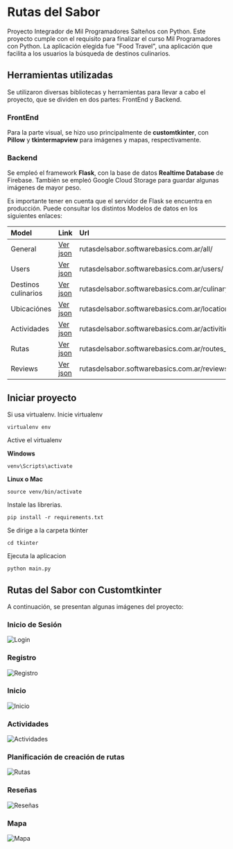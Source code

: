 # Rutas del Sabor

Proyecto Integrador de Mil Programadores Salteños con Python. Este proyecto cumple con el requisito para finalizar el curso Mil Programadores con Python. La aplicación elegida fue "Food Travel", una aplicación que facilita a los usuarios la búsqueda de destinos culinarios.

## Herramientas utilizadas

Se utilizaron diversas bibliotecas y herramientas para llevar a cabo el proyecto, que se dividen en dos partes: FrontEnd y Backend.

### FrontEnd

Para la parte visual, se hizo uso principalmente de **customtkinter**, con **Pillow** y **tkintermapview** para imágenes y mapas, respectivamente.

### Backend

Se empleó el framework **Flask**, con la base de datos **Realtime Database** de Firebase. También se empleó Google Cloud Storage para guardar algunas imágenes de mayor peso.

Es importante tener en cuenta que el servidor de Flask se encuentra en producción. Puede consultar los distintos Modelos de datos en los siguientes enlaces:

| Model     | Link      | Url                |
| :-------- | :------- | :------------------------- |
| General | [Ver json](https://rutasdelsabor.softwarebasics.com.ar/all/) | rutasdelsabor.softwarebasics.com.ar/all/ |
| Users | [Ver json](https://rutasdelsabor.softwarebasics.com.ar/users/) | rutasdelsabor.softwarebasics.com.ar/users/ |
| Destinos culinarios | [Ver json](https://rutasdelsabor.softwarebasics.com.ar/culinary_destinations/) | rutasdelsabor.softwarebasics.com.ar/culinary_destinations/ |
| Ubicaciónes | [Ver json](https://rutasdelsabor.softwarebasics.com.ar/locations/) | rutasdelsabor.softwarebasics.com.ar/locations/ |
| Actividades | [Ver json](https://rutasdelsabor.softwarebasics.com.ar/activities/) | rutasdelsabor.softwarebasics.com.ar/activities/ |
| Rutas | [Ver json](https://rutasdelsabor.softwarebasics.com.ar/routes_visit/) | rutasdelsabor.softwarebasics.com.ar/routes_visit/ |
| Reviews | [Ver json](https://rutasdelsabor.softwarebasics.com.ar/reviews/) | rutasdelsabor.softwarebasics.com.ar/reviews/ |

## Iniciar proyecto

Si usa virtualenv. Inicie virtualenv

```
virtualenv env
```
Active el virtualenv

**Windows**

```
venv\Scripts\activate
```

**Linux o Mac**
```
source venv/bin/activate
```

Instale las librerias.
```
pip install -r requirements.txt
```

Se dirige a la carpeta  tkinter
```
cd tkinter
```
Ejecuta la aplicacion
```
python main.py
```

## Rutas del Sabor con Customtkinter

A continuación, se presentan algunas imágenes del proyecto:

### Inicio de Sesión
![Login](https://storage.googleapis.com/rutas-del-sabor/documentation-github/login.png)

### Registro
![Registro](https://storage.googleapis.com/rutas-del-sabor/documentation-github/register.png)

### Inicio
![Inicio](https://storage.googleapis.com/rutas-del-sabor/documentation-github/home.png)

### Actividades
![Actividades](https://storage.googleapis.com/rutas-del-sabor/documentation-github/activity.png)

### Planificación de creación de rutas
![Rutas](https://storage.googleapis.com/rutas-del-sabor/documentation-github/create_route.png)

### Reseñas
![Reseñas](https://storage.googleapis.com/rutas-del-sabor/documentation-github/review.png)

### Mapa
![Mapa](https://storage.googleapis.com/rutas-del-sabor/documentation-github/map.png)




